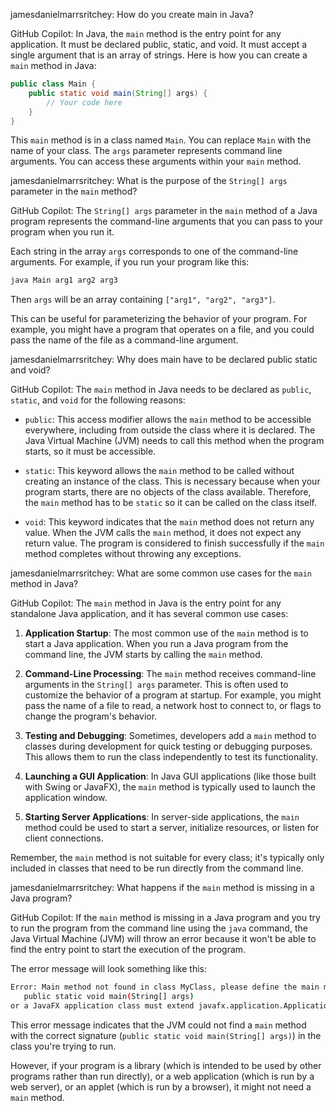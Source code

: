 jamesdanielmarrsritchey: How do you create main in Java?

GitHub Copilot: In Java, the `main` method is the entry point for any application. It must be declared public, static, and void. It must accept a single argument that is an array of strings. Here is how you can create a `main` method in Java:

```java
public class Main {
    public static void main(String[] args) {
        // Your code here
    }
}
```

This `main` method is in a class named `Main`. You can replace `Main` with the name of your class. The `args` parameter represents command line arguments. You can access these arguments within your `main` method.

jamesdanielmarrsritchey: What is the purpose of the `String[] args` parameter in the `main` method?

GitHub Copilot: The `String[] args` parameter in the `main` method of a Java program represents the command-line arguments that you can pass to your program when you run it. 

Each string in the array `args` corresponds to one of the command-line arguments. For example, if you run your program like this:

```bash
java Main arg1 arg2 arg3
```

Then `args` will be an array containing `["arg1", "arg2", "arg3"]`.

This can be useful for parameterizing the behavior of your program. For example, you might have a program that operates on a file, and you could pass the name of the file as a command-line argument.

jamesdanielmarrsritchey: Why does main have to be declared public static and void?

GitHub Copilot: The `main` method in Java needs to be declared as `public`, `static`, and `void` for the following reasons:

- `public`: This access modifier allows the `main` method to be accessible everywhere, including from outside the class where it is declared. The Java Virtual Machine (JVM) needs to call this method when the program starts, so it must be accessible.

- `static`: This keyword allows the `main` method to be called without creating an instance of the class. This is necessary because when your program starts, there are no objects of the class available. Therefore, the `main` method has to be `static` so it can be called on the class itself.

- `void`: This keyword indicates that the `main` method does not return any value. When the JVM calls the `main` method, it does not expect any return value. The program is considered to finish successfully if the `main` method completes without throwing any exceptions.

jamesdanielmarrsritchey: What are some common use cases for the `main` method in Java?

GitHub Copilot: The `main` method in Java is the entry point for any standalone Java application, and it has several common use cases:

1. **Application Startup**: The most common use of the `main` method is to start a Java application. When you run a Java program from the command line, the JVM starts by calling the `main` method.

2. **Command-Line Processing**: The `main` method receives command-line arguments in the `String[] args` parameter. This is often used to customize the behavior of a program at startup. For example, you might pass the name of a file to read, a network host to connect to, or flags to change the program's behavior.

3. **Testing and Debugging**: Sometimes, developers add a `main` method to classes during development for quick testing or debugging purposes. This allows them to run the class independently to test its functionality.

4. **Launching a GUI Application**: In Java GUI applications (like those built with Swing or JavaFX), the `main` method is typically used to launch the application window.

5. **Starting Server Applications**: In server-side applications, the `main` method could be used to start a server, initialize resources, or listen for client connections.

Remember, the `main` method is not suitable for every class; it's typically only included in classes that need to be run directly from the command line.

jamesdanielmarrsritchey: What happens if the `main` method is missing in a Java program?

GitHub Copilot: If the `main` method is missing in a Java program and you try to run the program from the command line using the `java` command, the Java Virtual Machine (JVM) will throw an error because it won't be able to find the entry point to start the execution of the program.

The error message will look something like this:

```bash
Error: Main method not found in class MyClass, please define the main method as:
   public static void main(String[] args)
or a JavaFX application class must extend javafx.application.Application
```

This error message indicates that the JVM could not find a `main` method with the correct signature (`public static void main(String[] args)`) in the class you're trying to run.

However, if your program is a library (which is intended to be used by other programs rather than run directly), or a web application (which is run by a web server), or an applet (which is run by a browser), it might not need a `main` method.